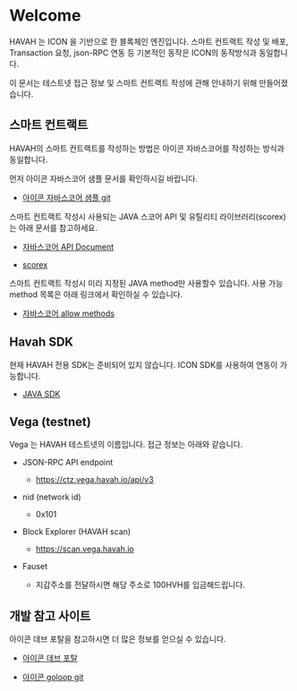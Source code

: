 # Welcome

HAVAH 는 ICON 을 기반으로 한 블록체인 엔진입니다. 스마트 컨트랙트 작성 및 배포, Transaction 요청, json-RPC 연동 등 기본적인 동작은 ICON의 동작방식과 동일합니다.

이 문서는 테스트넷 접근 정보 및 스마트 컨트랙트 작성에 관해 안내하기 위해 만들어졌습니다.
 

## 스마트 컨트랙트

HAVAH의 스마트 컨트랙트를 작성하는 방법은 아이콘 자바스코어를 작성하는 방식과 동일합니다.

먼저 아이콘 자바스코어 샘플 문서를 확인하시길 바랍니다.

- [아이콘 자바스코어 샘플 git](https://github.com/icon-project/java-score-examples)


스마트 컨트랙트 작성시 사용되는 JAVA 스코어 API 및 유틸리티 라이브러리(scorex) 는 아래 문서를 참고하세요.

- [자바스코어 API Document](https://www.javadoc.io/doc/foundation.icon/javaee-api/latest/index.html)

- [scorex](https://www.javadoc.io/doc/foundation.icon/javaee-api/latest/index.html)
 

스마트 컨트랙트 작성시 미리 지정된 JAVA method만 사용할수 있습니다. 사용 가능 method 목록은 아래 링크에서 확인하실 수 있습니다.

- [자바스코어 allow methods](https://github.com/icon-project/devportal/blob/master/java-score-1/allowed-methods)
 

## Havah SDK

현재 HAVAH 전용 SDK는 준비되어 있지 않습니다. ICON SDK를 사용하여 연동이 가능합니다.

- [JAVA SDK](https://docs.icon.community/icon-stack/client-apis/java-sdk)


## Vega (testnet)

Vega 는 HAVAH 테스트넷의 이름입니다. 접근 정보는 아래와 같습니다.

- JSON-RPC API endpoint

	- https://ctz.vega.havah.io/api/v3

- nid (network id)

	- 0x101

- Block Explorer (HAVAH scan)

	- https://scan.vega.havah.io

- Fauset

	- 지갑주소를 전달하시면 해당 주소로 100HVH를 입금해드립니다.


## 개발 참고 사이트

아이콘 데브 포탈을 참고하시면 더 많은 정보를 얻으실 수 있습니다.

- [아이콘 데브 포탈](https://docs.icon.community/)

- [아이콘 goloop git](https://github.com/icon-project/goloop)